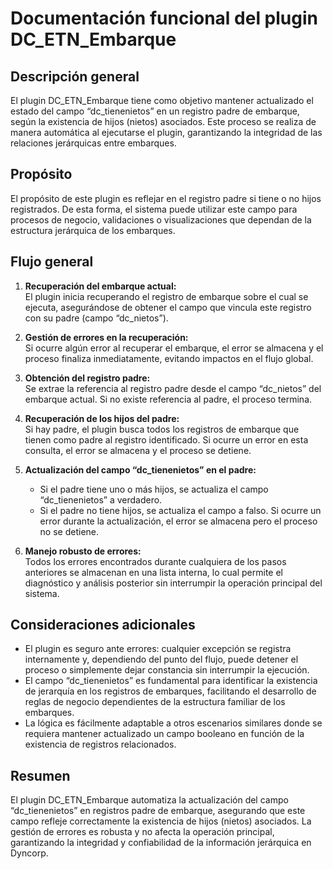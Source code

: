 # Documentación funcional del plugin DC_ETN_Embarque

## Descripción general

El plugin DC_ETN_Embarque tiene como objetivo mantener actualizado el estado del campo “dc_tienenietos” en un registro padre de embarque, según la existencia de hijos (nietos) asociados. Este proceso se realiza de manera automática al ejecutarse el plugin, garantizando la integridad de las relaciones jerárquicas entre embarques.

## Propósito

El propósito de este plugin es reflejar en el registro padre si tiene o no hijos registrados. De esta forma, el sistema puede utilizar este campo para procesos de negocio, validaciones o visualizaciones que dependan de la estructura jerárquica de los embarques.

## Flujo general

1. **Recuperación del embarque actual:**  
   El plugin inicia recuperando el registro de embarque sobre el cual se ejecuta, asegurándose de obtener el campo que vincula este registro con su padre (campo “dc_nietos”).

2. **Gestión de errores en la recuperación:**  
   Si ocurre algún error al recuperar el embarque, el error se almacena y el proceso finaliza inmediatamente, evitando impactos en el flujo global.

3. **Obtención del registro padre:**  
   Se extrae la referencia al registro padre desde el campo “dc_nietos” del embarque actual. Si no existe referencia al padre, el proceso termina.

4. **Recuperación de los hijos del padre:**  
   Si hay padre, el plugin busca todos los registros de embarque que tienen como padre al registro identificado. Si ocurre un error en esta consulta, el error se almacena y el proceso se detiene.

5. **Actualización del campo “dc_tienenietos” en el padre:**  
   - Si el padre tiene uno o más hijos, se actualiza el campo “dc_tienenietos” a verdadero.
   - Si el padre no tiene hijos, se actualiza el campo a falso.
   Si ocurre un error durante la actualización, el error se almacena pero el proceso no se detiene.

6. **Manejo robusto de errores:**  
   Todos los errores encontrados durante cualquiera de los pasos anteriores se almacenan en una lista interna, lo cual permite el diagnóstico y análisis posterior sin interrumpir la operación principal del sistema.

## Consideraciones adicionales

- El plugin es seguro ante errores: cualquier excepción se registra internamente y, dependiendo del punto del flujo, puede detener el proceso o simplemente dejar constancia sin interrumpir la ejecución.
- El campo “dc_tienenietos” es fundamental para identificar la existencia de jerarquía en los registros de embarques, facilitando el desarrollo de reglas de negocio dependientes de la estructura familiar de los embarques.
- La lógica es fácilmente adaptable a otros escenarios similares donde se requiera mantener actualizado un campo booleano en función de la existencia de registros relacionados.

## Resumen

El plugin DC_ETN_Embarque automatiza la actualización del campo “dc_tienenietos” en registros padre de embarque, asegurando que este campo refleje correctamente la existencia de hijos (nietos) asociados. La gestión de errores es robusta y no afecta la operación principal, garantizando la integridad y confiabilidad de la información jerárquica en Dyncorp.